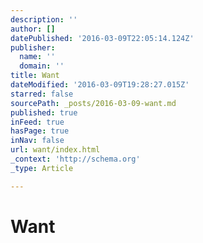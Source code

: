```yaml
---
description: ''
author: []
datePublished: '2016-03-09T22:05:14.124Z'
publisher:
  name: ''
  domain: ''
title: Want
dateModified: '2016-03-09T19:28:27.015Z'
starred: false
sourcePath: _posts/2016-03-09-want.md
published: true
inFeed: true
hasPage: true
inNav: false
url: want/index.html
_context: 'http://schema.org'
_type: Article

---
```

# Want